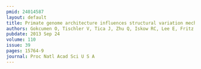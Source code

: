 ```yaml
---
pmid: 24014587
layout: default
title: Primate genome architecture influences structural variation mechanisms and functional consequences.
authors: Gokcumen O, Tischler V, Tica J, Zhu Q, Iskow RC, Lee E, Fritz MH, Langdon A, Stutz AM, Pavlidis P, Benes V, Mills RE, Park PJ, Lee C, Korbel JO
pubdate: 2013 Sep 24
volume: 110
issue: 39
pages: 15764-9
journal: Proc Natl Acad Sci U S A
---
```

